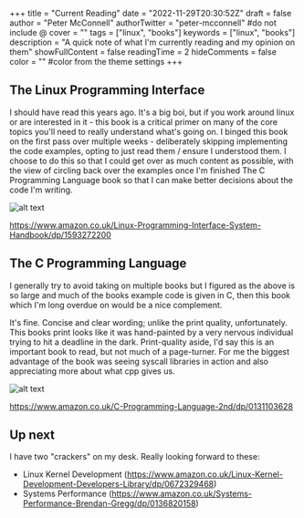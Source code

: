 +++
title = "Current Reading"
date = "2022-11-29T20:30:52Z"
draft = false
author = "Peter McConnell"
authorTwitter = "peter-mcconnell" #do not include @
cover = ""
tags = ["linux", "books"]
keywords = ["linux", "books"]
description = "A quick note of what I'm currently reading and my opinion on them"
showFullContent = false
readingTime = 2
hideComments = false
color = "" #color from the theme settings
+++

The Linux Programming Interface
-------------------------------

I should have read this years ago. It's a big boi, but if you work around linux
or are interested in it - this book is a critical primer on many of the core
topics you'll need to really understand what's going on. I binged this book on
the first pass over multiple weeks - deliberately skipping implementing the
code examples, opting to just read them / ensure I understood them. I choose to
do this so that I could get over as much content as possible, with the view of
circling back over the examples once I'm finished The C Programming Language
book so that I can make better decisions about the code I'm writing.

![alt text](https://s.cdnshm.com/catalog/pt/t/33820519/linux-programming-interface.jpg "Buy it")

https://www.amazon.co.uk/Linux-Programming-Interface-System-Handbook/dp/1593272200


The C Programming Language
--------------------------

I generally try to avoid taking on multiple books but I figured as the above is
so large and much of the books example code is given in C, then this book which
I'm long overdue on would be a nice complement.

It's fine. Concise and clear wording; unlike the print quality, unfortunately.
This books print looks like it was hand-painted by a very nervous individual trying
to hit a deadline in the dark. Print-quality aside, I'd say this is an
important book to read, but not much of a page-turner. For me the biggest
advantage of the book was seeing syscall libraries in action and also
appreciating more about what cpp gives us.

![alt text](https://m.media-amazon.com/images/I/C1bOAdsnZnS._CR504,0,3024,3024_UX256.jpg "Buy it")

https://www.amazon.co.uk/C-Programming-Language-2nd/dp/0131103628


Up next
-------

I have two "crackers" on my desk. Really looking forward to these:

- Linux Kernel Development (https://www.amazon.co.uk/Linux-Kernel-Development-Developers-Library/dp/0672329468)
- Systems Performance (https://www.amazon.co.uk/Systems-Performance-Brendan-Gregg/dp/0136820158)
